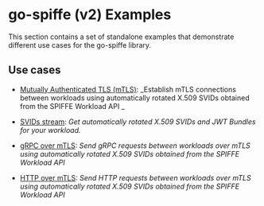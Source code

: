 # go-spiffe (v2) Examples

This section contains a set of standalone examples that demonstrate different use cases for the go-spiffe library.

## Use cases

- [Mutually Authenticated TLS (mTLS)](spiffe-tls/README.md): _Establish mTLS connections between workloads using automatically rotated X.509 SVIDs obtained from the SPIFFE Workload API _

- [SVIDs stream](spiffe-watcher/README.md): _Get automatically rotated X.509 SVIDs and JWT Bundles for your workload._

- [gRPC over mTLS](spiffe-grpc/README.md): _Send gRPC requests between workloads over mTLS using automatically rotated X.509 SVIDs obtained from the SPIFFE Workload API_ 

- [HTTP over mTLS](spiffe-http/README.md): _Send HTTP requests between workloads over mTLS using automatically rotated X.509 SVIDs obtained from the SPIFFE Workload API_ 
